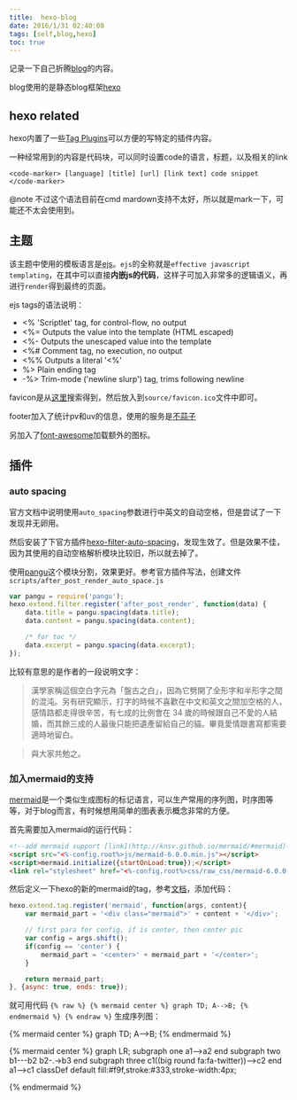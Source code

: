 ```yaml
---
title:  hexo-blog
date: 2016/1/31 02:40:08
tags: [self,blog,hexo]
toc: true
---
```


记录一下自己折腾[blog](http://whiledoing.github.io)的内容。

blog使用的是静态blog框架[hexo](https://hexo.io/zh-cn/)

<!--more-->

## hexo related

hexo内置了一些[Tag Plugins](https://hexo.io/zh-cn/docs/tag-plugins.html)可以方便的写特定的插件内容。

一种经常用到的内容是代码块，可以同时设置code的语言，标题，以及相关的link

```
<code-marker> [language] [title] [url] [link text] code snippet </code-marker>
```

@note 不过这个语法目前在cmd mardown支持不太好，所以就是mark一下，可能还不太会使用到。

## 主题

该主题中使用的模板语言是[ejs](http://ejs.co/)。`ejs`的全称就是`effective javascript templating`，在其中可以直接**内嵌js的代码**，这样子可加入非常多的逻辑语义，再进行`render`得到最终的页面。

ejs tags的语法说明：

- <% 'Scriptlet' tag, for control-flow, no output
- <%= Outputs the value into the template (HTML escaped)
- <%- Outputs the unescaped value into the template
- <%# Comment tag, no execution, no output
- <%% Outputs a literal '<%'
- %> Plain ending tag
- -%> Trim-mode ('newline slurp') tag, trims following newline

favicon是从[这里](http://www.favicon-generator.org/)搜索得到，然后放入到`source/favicon.ico`文件中即可。

footer加入了统计pv和uv的信息，使用的服务是[不蒜子](http://service.ibruce.info/)

另加入了[font-awesome](https://fortawesome.github.io/Font-Awesome/)加载额外的图标。

## 插件

### auto spacing

官方文档中说明使用`auto_spacing`参数进行中英文的自动空格，但是尝试了一下发现并无卵用。

然后安装了下官方插件[hexo-filter-auto-spacing](https://github.com/hexojs/hexo-filter-auto-spacing)，发现生效了。但是效果不佳，因为其使用的自动空格解析模块比较旧，所以就去掉了。

使用[pangu](https://github.com/vinta/pangu.js)这个模块分割，效果更好。参考官方插件写法，创建文件`scripts/after_post_render_auto_space.js`

```js
var pangu = require('pangu');
hexo.extend.filter.register('after_post_render', function(data) {
    data.title = pangu.spacing(data.title);
    data.content = pangu.spacing(data.content);

    /* for toc */
    data.excerpt = pangu.spacing(data.excerpt);
});
```

比较有意思的是作者的一段说明文字：

> 漢學家稱這個空白字元為「盤古之白」，因為它劈開了全形字和半形字之間的混沌。另有研究顯示，打字的時候不喜歡在中文和英文之間加空格的人，感情路都走得很辛苦，有七成的比例會在 34 歲的時候跟自己不愛的人結婚，而其餘三成的人最後只能把遺產留給自己的貓。畢竟愛情跟書寫都需要適時地留白。

> 與大家共勉之。

### 加入mermaid的支持

[mermaid](http://knsv.github.io/mermaid/#using-the-mermaid_config)是一个类似生成图标的标记语言，可以生产常用的序列图，时序图等等，对于blog而言，有时候想用简单的图表表示概念非常的方便。

首先需要加入mermaid的运行代码：

```html
<!--add mermaid support [link](http://knsv.github.io/mermaid/#mermaid)-->
<script src="<%-config.root%>js/mermaid-6.0.0.min.js"></script>
<script>mermaid.initialize({startOnLoad:true});</script>
<link rel="stylesheet" href="<%-config.root%>css/raw_css/mermaid-6.0.0.css">
```

然后定义一下hexo的新的mermaid的tag，参考[文档](https://hexo.io/api/tag.html)，添加代码：

```js
hexo.extend.tag.register('mermaid', function(args, content){
    var mermaid_part = '<div class="mermaid">' + content + '</div>';

    // first para for config, if is center, then center pic
    var config = args.shift();
    if(config == 'center') {
        mermaid_part = '<center>' + mermaid_part + '</center>';
    }

    return mermaid_part;
}, {async: true, ends: true});
```

就可用代码 `{% raw %} {% mermaid center %} graph TD; A-->B; {% endmermaid %} {% endraw %}` 生成序列图：

{% mermaid center %} graph TD; A-->B; {% endmermaid %}

{% mermaid center %} 
graph LR;
subgraph one
a1-->a2
end
subgraph two
b1---b2
b2-.->b3
end
subgraph three
c1((big round fa:fa-twitter))-->c2
end
a1-->c1
classDef default fill:#f9f,stroke:#333,stroke-width:4px;

{% endmermaid %}
